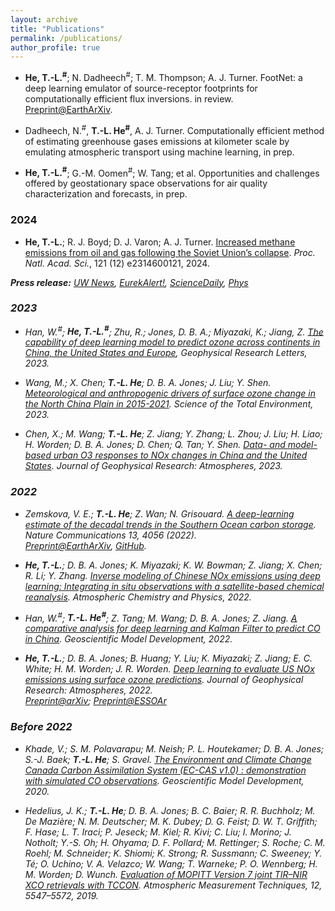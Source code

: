 ```yaml
---
layout: archive
title: "Publications"
permalink: /publications/
author_profile: true
---
```



* **He, T.-L.<sup>#</sup>**; N. Dadheech<sup>#</sup>; T. M. Thompson; A. J. Turner. FootNet: a deep learning emulator of source-receptor footprints for computationally efficient flux inversions. in review.<br />
[Preprint@EarthArXiv](https://doi.org/10.31223/X5197G). <br />

* Dadheech, N.<sup>#</sup>, **T.-L. He<sup>#</sup>**, A. J. Turner. Computationally efficient method of estimating greenhouse gases emissions at kilometer scale by emulating atmospheric transport using machine learning, in prep.<br />

* **He, T.-L.<sup>#</sup>**; G.-M. Oomen<sup>#</sup>; W. Tang; et al. Opportunities and challenges offered by geostationary space observations for air quality characterization and forecasts, in prep. <br />

### 2024

* **He, T.-L.**; R. J. Boyd; D. J. Varon; A. J. Turner. [Increased methane emissions from oil and gas following the Soviet Union’s collapse](https://www.pnas.org/doi/10.1073/pnas.2314600121). <em>Proc. Natl. Acad. Sci.</em>, 121 (12) e2314600121, 2024.<br />

**<em>Press release:<em />** [UW News](https://www.washington.edu/news/2024/03/12/ai-analysis-of-historical-satellite-images-show-ussr-collapse-in-1990s-increased-methane-emissions-despite-lower-oil-and-gas-production/),  [EurekAlert!](https://www.eurekalert.org/news-releases/1037434),  [ScienceDaily](https://www.sciencedaily.com/releases/2024/03/240312221011.htm),  [Phys](https://phys.org/news/2024-03-ai-analysis-satellite-images-1990s.html)<br />

### 2023

* Han, W.<sup>#</sup>; **He, T.-L.<sup>#</sup>**; Zhu, R.; Jones, D. B. A.; Miyazaki, K.; Jiang, Z. [The capability of deep learning model to predict ozone across continents in China, the United States and Europe](https://doi.org/10.1029/2023GL104928), <em>Geophysical Research Letters</em>, 2023. <br />

* Wang, M.; X. Chen; **T.-L. He**; D. B. A. Jones; J. Liu; Y. Shen. [Meteorological and anthropogenic drivers of surface ozone change in the North China Plain in 2015-2021](https://doi.org/10.1016/j.scitotenv.2023.167763). <em>Science of the Total Environment</em>, 2023.<br />

* Chen, X.; M. Wang; **T.-L. He**; Z. Jiang; Y. Zhang; L. Zhou; J. Liu; H. Liao; H. Worden; D. B. A. Jones; D. Chen; Q. Tan; Y. Shen. [Data- and model-based urban O3 responses to NOx changes in China and the United States](https://doi.org/10.1029/2022JD038228). <em>Journal of Geophysical Research: Atmospheres</em>, 2023.

### 2022 

* Zemskova, V. E.; **T.-L. He**; Z. Wan; N. Grisouard. [A deep-learning estimate of the decadal trends in the Southern Ocean carbon storage](https://www.nature.com/articles/s41467-022-31560-5). <em>Nature Communications</em> 13, 4056 (2022).<br />
[Preprint@EarthArXiv](https://doi.org/10.31223/X52603), [GitHub](https://github.com/tailonghe/Southern_Ocean_Carbon). <br />


* **He, T.-L.**; D. B. A. Jones; K. Miyazaki; K. W. Bowman; Z. Jiang; X. Chen; R. Li; Y. Zhang. [Inverse modeling of Chinese NOx emissions using deep learning: Integrating in situ observations with a satellite-based chemical reanalysis](https://acp.copernicus.org/articles/22/14059/2022/acp-22-14059-2022.html). <em>Atmospheric Chemistry and Physics</em>, 2022.<br /> 


* Han, W.<sup>#</sup>; **T.-L. He<sup>#</sup>**; Z. Tang; M. Wang; D. B. A. Jones; Z. Jiang. [A comparative analysis for deep learning and Kalman Filter to predict CO in China](https://gmd.copernicus.org/preprints/gmd-2021-420/). <em>Geoscientific Model Development</em>, 2022.<br />


* **He, T.-L.**; D. B. A. Jones; B. Huang; Y. Liu; K. Miyazaki; Z. Jiang; E. C. White; H. M. Worden; J. R. Worden. [Deep learning to evaluate US NOx emissions using surface ozone predictions](https://agupubs.onlinelibrary.wiley.com/doi/10.1029/2021JD035597). <em>Journal of Geophysical Research: Atmospheres</em>, 2022. <br />
[Preprint@arXiv](https://arxiv.org/abs/1908.05841); [Preprint@ESSOAr](https://www.essoar.org/doi/abs/10.1002/essoar.10507761.1) 

### Before 2022

* Khade, V.; S. M. Polavarapu; M. Neish; P. L. Houtekamer; D. B. A. Jones; S.-J. Baek; **T.-L. He**; S. Gravel. [The Environment and Climate Change Canada Carbon Assimilation System (EC-CAS v1.0) : demonstration with simulated CO observations](https://gmd.copernicus.org/preprints/gmd-2020-219/). <em>Geoscientific Model Development</em>, 2020.

* Hedelius, J. K.; **T.-L. He**; D. B. A. Jones; B. C. Baier; R. R. Buchholz; M. De Mazière; N. M. Deutscher; M. K. Dubey; D. G. Feist; D. W. T. Griffith; F. Hase; L. T. Iraci; P. Jeseck; M. Kiel; R. Kivi; C. Liu; I. Morino; J. Notholt; Y.-S. Oh; H. Ohyama; D. F. Pollard; M. Rettinger; S. Roche; C. M. Roehl; M. Schneider; K. Shiomi; K. Strong; R. Sussmann; C. Sweeney; Y. Té; O. Uchino; V. A. Velazco; W. Wang; T. Warneke; P. O. Wennberg; H. M. Worden; D. Wunch. [Evaluation of MOPITT Version 7 joint TIR–NIR XCO retrievals with TCCON](https://doi.org/10.5194/amt-12-5547-2019). <em>Atmospheric Measurement Techniques</em>, 12, 5547–5572, 2019.




<!--- <h3><em>You can also find my articles on <u><a href="https://scholar.google.com/citations?user=rfFLRuQAAAAJ&hl=en">my Google Scholar profile</a>.</u></em></h3> --->

